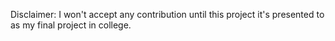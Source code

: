 Disclaimer:
I won't accept any contribution until this project it's presented to as my final project in college.